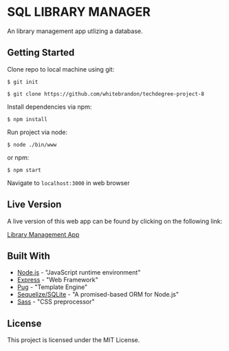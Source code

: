 # SQL LIBRARY MANAGER

An library management app utlizing a database.

## Getting Started

Clone repo to local machine using git:

```
$ git init
```
```
$ git clone https://github.com/whitebrandon/techdegree-project-8
```

Install dependencies via npm:

```
$ npm install
```

Run project via node:

```
$ node ./bin/www
```

or npm:

```
$ npm start
```
Navigate to `localhost:3000` in web browser

## Live Version

A live version of this web app can be found by clicking on the following link:

[Library Management App](https://powerful-tundra-49382.herokuapp.com/)

## Built With

* [Node.js](https://nodejs.org/en/about/) - "JavaScript runtime environment"
* [Express](https://expressjs.com/en/4x/api.html) - "Web Framework"
* [Pug](https://pugjs.org/api/getting-started.html) - "Template Engine"
* [Sequelize/SQLite]() - "A promised-based ORM for Node.js"
* [Sass](https://sass-lang.com/) - "CSS preprocessor"

## License

This project is licensed under the MIT License.
